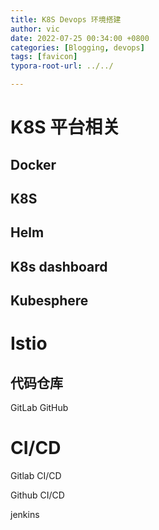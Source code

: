 ```yaml
---
title: K8S Devops 环境搭建
author: vic
date: 2022-07-25 00:34:00 +0800
categories: [Blogging, devops]
tags: [favicon]
typora-root-url: ../../

---
```


# K8S 平台相关

## Docker

## K8S

## Helm

## K8s dashboard

## Kubesphere

# Istio



## 代码仓库

GitLab  GitHub

# CI/CD

Gitlab CI/CD

Github CI/CD

jenkins

